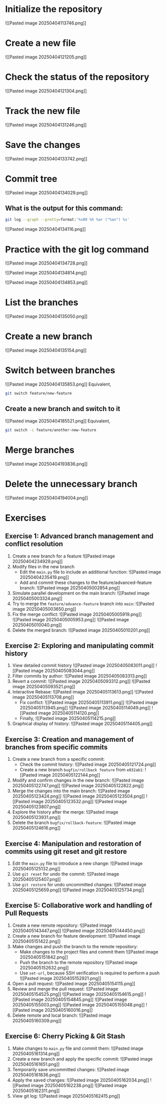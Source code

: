 # Initialize the repository

![[Pasted image 20250404113746.png]]
# Create a new file

![[Pasted image 20250404121205.png]]
# Check the status of the repository

![[Pasted image 20250404121304.png]]
# Track the new file

![[Pasted image 20250404131246.png]]
# Save the changes

![[Pasted image 20250404133742.png]]

# Commit tree

![[Pasted image 20250404134029.png]]
## What is the output for this command:

```bash
git log --graph --pretty=format:'%x09 %h %ar ("%an") %s'
```

![[Pasted image 20250404134116.png]]
# Practice with the git log command

![[Pasted image 20250404134728.png]]

![[Pasted image 20250404134814.png]]

![[Pasted image 20250404134853.png]]

# List the branches

![[Pasted image 20250404135050.png]]

# Create a new branch

![[Pasted image 20250404135154.png]]

# Switch between branches

![[Pasted image 20250404135853.png]]
Equivalent,

```bash
git switch feature/new-feature
```

## Create a new branch and switch to it

![[Pasted image 20250404185521.png]]
Equivalent,

```bash
git switch -c feature/another-new-feature 
```

# Merge branches

![[Pasted image 20250404193836.png]]

# Delete the unnecessary branch

![[Pasted image 20250404194004.png]]

# Exercises

## Exercise 1: Advanced branch management and conflict resolution

1. Create a new branch for a feature
		![[Pasted image 20250404234929.png]]
2. Modify files in the new branch
	- Edit the `main.py` file to include an additional function:
			![[Pasted image 20250404235419.png]]
	- Add and commit these changes to the feature/advanced-feature branch:
			![[Pasted image 20250405002854.png]]
3. Simulate parallel development on the main branch:
		![[Pasted image 20250405003324.png]]
4. Try to merge the `feature/advance-feature` branch into `main`:
		![[Pasted image 20250405003650.png]]
5. Fix the merge conflict:
		![[Pasted image 20250405005919.png]]		
		![[Pasted image 20250405005953.png]]
		![[Pasted image 20250405010040.png]]
6. Delete the merged branch:
		![[Pasted image 20250405010201.png]]

## Exercise 2: Exploring and manipulating commit history

1. View detailed commit history
		![[Pasted image 20250405083011.png]]
		![[Pasted image 20250405083044.png]]
2. Filter commits by author:
		![[Pasted image 20250405083313.png]]
3. Revert a commit:
		![[Pasted image 20250405093312.png]]
		![[Pasted image 20250405093521.png]]
4. Interactive Rebase:
		![[Pasted image 20250405113613.png]]
		![[Pasted image 20250405113708.png]]
	- Fix conflict:
		![[Pasted image 20250405113911.png]]
		![[Pasted image 20250405113945.png]]
		![[Pasted image 20250405114049.png]]
		![[Pasted image 20250405114120.png]]
	- Finally,
		![[Pasted image 20250405114215.png]]
5. Graphical display of history:
		![[Pasted image 20250405114405.png]]

## Exercise 3: Creation and management of branches from specific commits
1. Create a new branch from a specific commit:
	- Check the commit history:
		![[Pasted image 20250405121724.png]]
	- Create a new branch `bugfix/rollback feature` from `e032ab1`:
		![[Pasted image 20250405122144.png]]
2. Modify and confirm changes in the new branch:
		![[Pasted image 20250405122747.png]]
		![[Pasted image 20250405122822.png]]
3. Merge the changes into the main branch:
		![[Pasted image 20250405123424.png]]
		![[Pasted image 20250405123504.png]]
		![[Pasted image 20250405123532.png]]
		![[Pasted image 20250405123807.png]]
4. Explore the history after the merge:
		![[Pasted image 20250405123931.png]]
5. Delete the branch `bugfix/rollback-feature`:
		![[Pasted image 20250405124616.png]]
## Exercise 4: Manipulation and restoration of commits using git reset and git restore

1. Edit the `main.py` file to introduce a new change:
		![[Pasted image 20250405125132.png]]
2. Use `git reset` for undo the commit:
		![[Pasted image 20250405125407.png]]
3. Use `git restore` for undo uncommitted changes:
		![[Pasted image 20250405125659.png]]
		![[Pasted image 20250405125734.png]]
## Exercise 5: Collaborative work and handling of Pull Requests

1. Create a new remote repository:
		![[Pasted image 20250405143447.png]]
		![[Pasted image 20250405144450.png]]
2. Create a new branch for feature development:
		![[Pasted image 20250405151422.png]]
3. Make changes and push the branch to the remote repository:
	- Make changes to the project files and commit them
			![[Pasted image 20250405151842.png]]
	- Push the branch to the remote repository
			![[Pasted image 20250405152632.png]]
	- Use `set-url`, because SSH verification is required to perform a push
			![[Pasted image 20250405152921.png]]
4. Open a pull request:
		![[Pasted image 20250405154115.png]]
5. Review and merge the pull request:
		![[Pasted image 20250405154525.png]]
		![[Pasted image 20250405154615.png]]
		![[Pasted image 20250405154845.png]]
		![[Pasted image 20250405155003.png]]
		![[Pasted image 20250405155048.png]]
		![[Pasted image 20250405160016.png]]
6. Delete remote and local branch:
		![[Pasted image 20250405160309.png]]
## Exercise 6: Cherry Picking & Git Stash

1. Make changes to `main.py` file and commit them:
		![[Pasted image 20250405161314.png]]
2. Create a new branch and apply the specific commit:
		![[Pasted image 20250405161651.png]]
3. Temporarily save uncommitted changes:
		![[Pasted image 20250405161836.png]]
4. Apply the saved changes:
		![[Pasted image 20250405162034.png]]
		![[Pasted image 20250405162238.png]]
		![[Pasted image 20250405162311.png]]
5. View git log:
		![[Pasted image 20250405162415.png]]